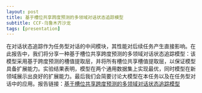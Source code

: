 ```yaml
---
layout: post
title: 基于槽位共享跨度预测的多领域对话状态追踪模型
subtitle: CCF-乌鲁木齐沙龙
tags: [presentation]
---
```

在对话状态追踪作为任务型对话的中间模块，其性能对后续任务产生直接影响。在此报告中，我们将分享一种基于槽位共享跨度预测的多领域对话状态追踪模型：该模型采用基于跨度预测的槽值提取层，并将所有槽位共享槽值提取层，以保证模型具备扩展能力。实验结果表明，模型在两个通用数据集上实现最优，同时模型在新领域展示出良好的扩展能力。最后我们会简要讨论大模型在本任务以及在任务型对话中的应用。报告链接：[基于槽位共享跨度预测的多领域对话状态追踪模型](../assets/CCF乌鲁木齐-沙龙.pdf)

